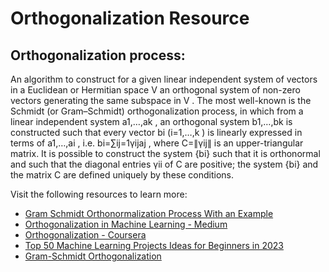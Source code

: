 # Orthogonalization Resource
## Orthogonalization process:

An algorithm to construct for a given linear independent system of vectors in a Euclidean or Hermitian space V
 an orthogonal system of non-zero vectors generating the same subspace in V
. The most well-known is the Schmidt (or Gram–Schmidt) orthogonalization process, in which from a linear independent system a1,…,ak
, an orthogonal system b1,…,bk
 is constructed such that every vector bi
 (i=1,…,k
) is linearly expressed in terms of a1,…,ai
, i.e. bi=∑ij=1γijaj
, where C=∥γij∥
 is an upper-triangular matrix. It is possible to construct the system {bi}
 such that it is orthonormal and such that the diagonal entries γii
 of C
 are positive; the system {bi}
 and the matrix C
 are defined uniquely by these conditions.

Visit the following resources to learn more:

- [Gram Schmidt Orthonormalization Process With an Example](https://byjus.com/maths/gram-schmidt-orthonormalization-process/)
- [Orthogonalization in Machine Learning - Medium](https://medium.com/structuring-your-machine-learning-projects/orthogonalization-in-machine-learning-ee19f930d102)
- [Orthogonalization - Coursera](https://in.coursera.org/lecture/machine-learning-projects/orthogonalization-FRvQe)
- [Top 50 Machine Learning Projects Ideas for Beginners in 2023](https://www.projectpro.io/article/top-10-machine-learning-projects-for-beginners-in-2021/397)
- [Gram-Schmidt Orthogonalization](https://youtu.be/KOkuTXrv5Gg)